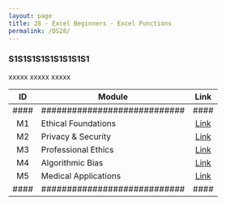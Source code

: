 ```yaml
---
layout: page
title: 28 - Excel Beginners - Excel Functions
permalink: /DS28/
---
```


<h3>S1S1S1S1S1S1S1S1S1</h3>

xxxxx xxxxx xxxxx

| ID | Module                     |Link|
|:--:|----------------------------|:--:|
|####|############################|####|
| M1 | Ethical Foundations        |[Link](/03-MSDS-Courses/DS21/M1/)|
| M2 | Privacy & Security         |[Link](/03-MSDS-Courses/DS21/M2/)|
| M3 | Professional Ethics        |[Link](/03-MSDS-Courses/DS21/M3/)|
| M4 | Algorithmic Bias           |[Link](/03-MSDS-Courses/DS21/M4/)|
| M5 | Medical Applications       |[Link](/03-MSDS-Courses/DS21/M5/)|
|####|############################|####|

